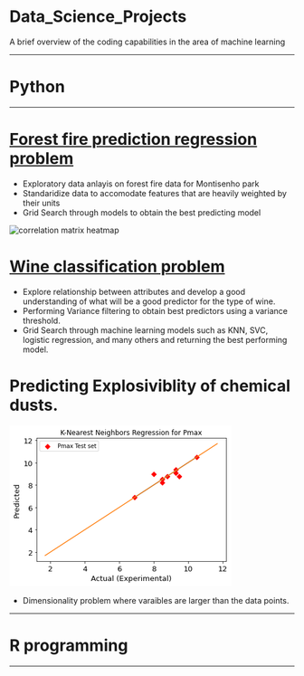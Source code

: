 # Data_Science_Projects
A brief overview of the coding capabilities in the area of machine learning  

---
# Python
--- 

# [Forest fire prediction regression problem](https://github.com/Mbazlami/forest-fire-prediction-)
- Exploratory data anlayis on forest fire data for Montisenho park
- Standaridize data to accomodate features that are heavily weighted by their units
- Grid Search through models to obtain the best predicting model

![correlation matrix heatmap](https://github.com/Mbazlami/forest-fire-prediction-/blob/main/download.png)

# [Wine classification problem](https://github.com/Mbazlami/Wine-Classification)
- Explore relationship between attributes and develop a good understanding of what will be a good predictor for the type of wine.
- Performing Variance filtering to obtain best predictors using a variance threshold.
- Grid Search through machine learning models such as KNN, SVC, logistic regression, and many others and returning the best performing model.

# Predicting Explosiviblity of chemical dusts.
![Kst pmax](https://github.com/Mbazlami/Chemical-Dust-Eplosivibilty-/blob/main/download.png)
- Dimensionality problem where varaibles are larger than the data points.
---
# R programming
---

